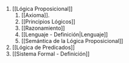 1. [[Lógica Proposicional]]
	1. [[Axioma]].
	2. [[Principios Lógicos]]
	3. [[Razonamiento]]
	4. [[Lenguaje - Definición|Lenguaje]]
	5. [[Semántica de la Lógica Proposicional]] 
2. [[Lógica de Predicados]]
3. [[Sistema Formal - Definición]] 
